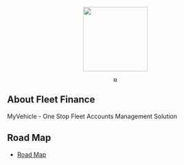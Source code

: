 <p align="center"><img src="https://pbs.twimg.com/profile_images/835094470915870720/FHqhl91P.jpg" height="150px"></p>

<p align="center">
<a href="https://myvehicle.biz"><img src="https://myvehicle.biz/design/img/about.png" height="10px" alt="Build Status"></a>
</p>

## About Fleet Finance

MyVehicle - One Stop Fleet Accounts Management Solution

## Road Map

- [Road Map](https://myvehicle.biz/roadmap)
